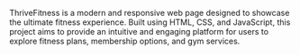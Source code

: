 ThriveFitness is a modern and responsive web page designed to showcase the ultimate fitness experience. Built using HTML, CSS, and JavaScript, this project aims to provide an intuitive and engaging platform for users to explore fitness plans, membership options, and gym services.
